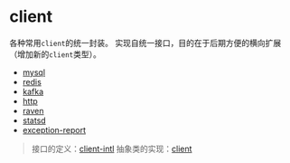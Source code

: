 # client

各种常用`client`的统一封装。
实现自统一接口，目的在于后期方便的横向扩展（增加新的`client`类型）。

- [mysql](packages/mysql-client)
- [redis](packages/redis-client)
- [kafka](packages/kafka-client)
- [http](packages/http-client)
- [raven](packages/raven-client)
- [statsd](packages/statsd-client)
- [exception-report](packages/exception-report-client)

> 接口的定义：[client-intl](packages/client-intl)
> 抽象类的实现：[client](packages/client)
